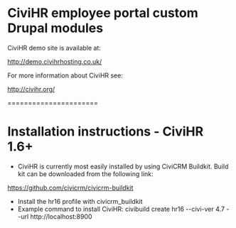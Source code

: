 CiviHR employee portal custom Drupal modules
======================

CiviHR demo site is available at:

http://demo.civihrhosting.co.uk/

For more information about CiviHR see:

http://civihr.org/

======================

Installation instructions - CiviHR 1.6+
======================

- CiviHR is currently most easily installed by using CiviCRM Buildkit. Build kit can be downloaded from the following link:

https://github.com/civicrm/civicrm-buildkit

- Install the hr16 profile with civicrm_buildkit
- Example command to install CiviHR: civibuild create hr16 --civi-ver 4.7 --url http://localhost:8900
